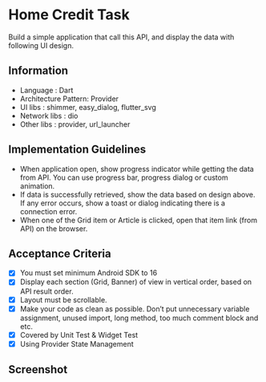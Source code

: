 # Home Credit Task

Build a simple application that call this API, and display the data with following UI design.

## Information

- Language : Dart
- Architecture Pattern: Provider
- UI libs : shimmer, easy_dialog, flutter_svg
- Network libs : dio
- Other libs : provider, url_launcher

## Implementation Guidelines

- When application open, show progress indicator while getting the data from API. You can use progress bar, progress dialog or custom animation.
- If data is successfully retrieved, show the data based on design above. If any error occurs, show a toast or dialog indicating there is a connection error.
- When one of the Grid item or Article is clicked, open that item link (from API) on the browser.

## Acceptance Criteria

- [x] You must set minimum Android SDK to 16
- [x] Display each section (Grid, Banner) of view in vertical order, based on API result order.
- [x] Layout must be scrollable.
- [x] Make your code as clean as possible. Don’t put unnecessary variable assignment, unused import, long method, too much comment block and etc.
- [x] Covered by Unit Test & Widget Test
- [x] Using Provider State Management

## Screenshot



